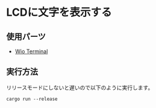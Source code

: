 # LCDに文字を表示する

## 使用パーツ

* [Wio Terminal](https://www.switch-science.com/catalog/6360/)

## 実行方法

リリースモードにしないと遅いので以下のように実行します。

```
cargo run --release
```
